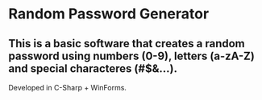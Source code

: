 # Random Password Generator

## This is a basic software that creates a random password using numbers (0-9), letters (a-zA-Z) and special characteres (#$&...).

Developed in C-Sharp + WinForms.
